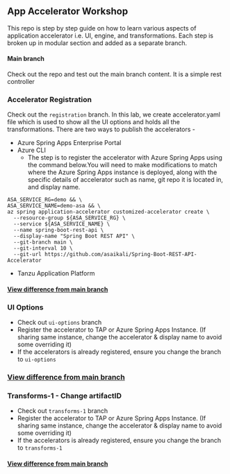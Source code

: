 ## App Accelerator Workshop
This repo is step by step guide on how to learn various aspects of application accelerator i.e. UI, engine, and transformations. Each step is broken up in modular section and added as a separate branch. 

#### Main branch
Check out the repo and test out the main branch content. It is a simple rest controller

### Accelerator Registration
Check out the `registration` branch. In this lab, we create accelerator.yaml file which is used to show all the UI options and holds all the transformations. There are two ways to publish the accelerators -
* Azure Spring Apps Enterprise Portal
* Azure CLI
  * The step is to register the accelerator with Azure Spring Apps using the command below.You will need to make modifications to match where the Azure Spring Apps instance is deployed, along with the specific details of accelerator such as name, git repo it is located in, and display name.

```
ASA_SERVICE_RG=demo && \
ASA_SERVICE_NAME=demo-asa && \
az spring application-accelerator customized-accelerator create \
  --resource-group ${ASA_SERVICE_RG} \
  --service ${ASA_SERVICE_NAME} \
  --name spring-boot-rest-api \
  --display-name "Spring Boot REST API" \
  --git-branch main \
  --git-interval 10 \
  --git-url https://github.com/asaikali/Spring-Boot-REST-API-Accelerator 
```
* Tanzu Application Platform
#### [View difference from main branch](https://github.com/dipalpat/app-accelerator-workshop/compare/main...registration)

### UI Options
* Check out `ui-options` branch
* Register the accelerator to TAP or Azure Spring Apps Instance. (If sharing same instance, change the accelerator & display name to avoid some overriding it)
* If the accelerators is already registered, ensure you change the branch to `ui-options`
### [View difference from main branch](https://github.com/dipalpat/app-accelerator-workshop/compare/registration...ui-options)
  
### Transforms-1 - Change artifactID
* Check out `transforms-1` branch
* Register the accelerator to TAP or Azure Spring Apps Instance. (If sharing same instance, change the accelerator & display name to avoid some overriding it)
* If the accelerators is already registered, ensure you change the branch to `transforms-1`
#### [View difference from main branch](https://github.com/dipalpat/app-accelerator-workshop/compare/ui-options...transforms-1)